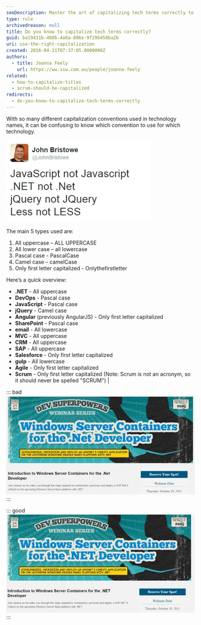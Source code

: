 ```yaml
---
seoDescription: Master the art of capitalizing tech terms correctly to boost your credibility and professionalism in the industry.
type: rule
archivedreason: null
title: Do you know to capitalize tech terms correctly?
guid: ba19431b-408b-4a8a-806e-9f296458ba2b
uri: use-the-right-capitalization
created: 2016-04-21T07:37:05.0000000Z
authors:
  - title: Joanna Feely
    url: https://ww.ssw.com.au/people/joanna-feely
related:
  - how-to-capitalize-titles
  - scrum-should-be-capitalized
redirects:
  - do-you-know-to-capitalize-tech-terms-correctly
---
```


With so many different capitalization conventions used in technology names, it can be confusing to know which convention to use for which technology.

<!--endintro-->

![Figure: John Bristowe tackled some of the most commonly confused tech names in this tweet](john-bristow-tweet.jpg)

The main 5 types used are:

1. All uppercase – ALL UPPERCASE
2. All lower case – all lowercase
3. Pascal case - PascalCase
4. Camel case – camelCase
5. Only first letter capitalized - Onlythefirstletter

Here’s a quick overview:

- **.NET** - All uppercase
- **DevOps** - Pascal case
- **JavaScript** - Pascal case
- **jQuery** - Camel case
- **Angular** (previously AngularJS) - Only first letter capitalized
- **SharePoint** - Pascal case
- **email** - All lowercase
- **MVC** - All uppercase
- **CRM** - All uppercase
- **SAP** - All uppercase
- **Salesforce** - Only first letter capitalized
- **gulp** - All lowercase
- **Agile** - Only first letter capitalized
- **Scrum** - Only first letter capitalized
  (Note: Scrum is not an acronym, so it should never be spelled "SCRUM") |

::: bad  
![Figure: Bad example - If you want to be taken seriously as an expert in the subject, you should properly and consistently spell, punctuate, and capitalize the technology you are working with](bad-example-incorrect-capitalization.jpg)  
:::

::: good  
![Figure: Good example – the technology is consistently capitalized correctly across the page](good-example-correctly-capitalized.jpg)  
:::
